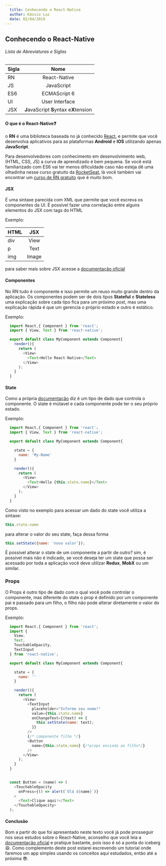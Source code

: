 ```yaml
---
  title: Conhecendo o React-Native
  author: Kássio Luz
  date: 02/04/2019
---
```


Conhecendo o React-Native
--

###### Lista de Abreviaturas e Siglas
| Sigla         | Nome                       |
| ------------- |:--------------------------:|
| RN            | React-Native               |
| JS            | JavaScript                 |
| ES6           | ECMAScript 6               |
| UI            | User Interface             |
| JSX           | **J**avaScript **S**yntax e**X**tension|

#### O que é o React-Native:question: 

o **RN** é uma biblioteca baseada no já conhecido [React](https://reactjs.org/), e permite que você desenvolva aplicativos para as plataformas **Android** e **IOS** utilizando apenas **JavaScript**.

Para desenvolvedores com conhecimento em desenvolvimento web, (HTML, CSS, JS) a curva de aprendizado é bem pequena. Se você está familiarizado com ES6 vai ter menos dificuldade caso não esteja dê uma olhadinha nesse curso gratuito da [RocketSeat](https://rocketseat.com.br/starter/curso-gratuito-javascript-es6), lá você também vai encontrar um [curso de RN gratuito](https://rocketseat.com.br/starter/curso-gratuito-react-native) que é muito bom.

#### JSX

É uma sintaxe parecida com XML que permite que você escreva os componentes da UI. É possível fazer uma correlação entre alguns elementos do JSX com tags do HTML

Exemplo:

| HTML          | JSX                        |
| ------------- |:--------------------------:|
| div           | View                       |
| p             | Text                       |
| img           | Image                      |

para saber mais sobre JSX acesse a [documentação oficial ](https://reactjs.org/docs/introducing-jsx.html)

#### Componentes 
No RN tudo é componente e isso permite um reuso muito grande dentro da aplicação. Os componentes podem ser de dois tipos **Stateful** e **Stateless** uma explicação sobre cada tipo fica para um próximo post, mas uma explicação rápida é que um gerencia o próprio estado e outro é estático.

Exemplo:

```js
  import React,{ Component } from 'react';
  import { View, Text } from 'react-native';

  export default class MyComponent extends Component{
    render(){
      return (
        <View>
          <Text>Hello React-Native</Text>
        </View>
      );
    }
  }
```

#### State
Como a própria [documentação](https://facebook.github.io/react-native/docs/state) diz é um tipo de dado que controla o componente. O state é mútavel e cada componente pode ter o seu próprio estado.

Exemplo:
```js
  import React,{ Component } from 'react';
  import { View, Text } from 'react-native';

  export default class MyComponent extends Component{

    state = {
      name: 'My-Name'
    }

    render(){
      return (
        <View>
          <Text>Hello {this.state.name}</Text>
        </View>
      );
    }
  }
```
Como visto no exemplo para acessar um dado do state você utiliza a sintaxe:
```js 
this.state.name
```

para alterar o valor do seu state, faça dessa forma

```js 
this.setState({name: 'novo valor'});
```

É possível alterar o state de um componente a partir de outro? sim, é possível mais não é indicado, se você deseja ter um state que possa ser acessado por toda a aplicação você deve utilizar **Redux**, **MobX** ou um similar.

### Props
O Props é outro tipo de dado com o qual você pode controlar o componente, mas diferente do state o prop é definido por um componente pai e passado para um filho, o filho não pode alterar diretamente o valor do props.

Exemplo:
```js
  import React,{ Component } from 'react';
  import {
    View,
    Text,
    TouchableOpacity,
    TextInput
  } from 'react-native';

  export default class MyComponent extends Component{

    state = {
      name: ''
    }

    render(){
      return (
        <View>
          <TextInput
            placeholder="Informe seu nome!"
            value={this.state.name}
            onChangeText={(text) => {
              this.setState(name: text);
            }}
          />
          {/* componente filho */}
          <Button
            name={this.state.name} {/*props enviada ao filho*/}
          />
        </View>
      );
    }
  }

  
  const Button = (name) => (
    <TouchableOpacity
      onPress={() => alert(`Olá ${name}`)}
    >
      <Text>Clique aqui!</Text>
    </TouchableOpacity>
  );
```

#### Conclusão

Bom a partir do que foi apresentado neste texto você já pode prosseguir nos seus estudos sobre o React-Native, aconselho que você leia a [documentação oficial](https://facebook.github.io/react-native/) e pratique bastante, pois isso é só a ponta do iceberg :laughing:. Como complemento deste post estarei escrevendo um tutorial onde faremos um app simples usando os conceitos aqui estudados, então até a próxima  :sunglasses:. 
